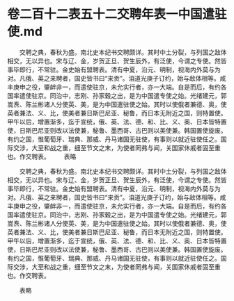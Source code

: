 # 卷二百十二表五十二交聘年表一中国遣驻使.md

　　交聘之典，春秋为盛。南北史本纪书交聘颇详。其时中土分裂，与列国之敌体相交，无以异也。宋与辽、金，岁贺正旦、贺生辰外，有泛使，今谓之专使。然皆事毕即行，不常驻。金史始有盟聘表。清有中夏，沿元、明制，视海内外莫与为对。凡俄、英之来聘者，国史皆书曰“来贡”。洎道光庚子订约，始与敌体相等。咸丰庚申之役，肇衅非一，而遣使驻京，未允实行者，亦一大端。自是而后，有约各国率遣使驻京。同治中，志刚、孙家穀之出，是为中国遣专使之始。光绪建元，郭嵩焘、陈兰彬诸人分使英、美，是为中国遣驻使之始。其时以使俄者兼德、奥，使英者兼法、义、比，使美者兼日斯巴尼亚、秘鲁，而日本无附近之国，则特置使。甲午以后，增置渐多，迄于宣统，俄、英、法、德、和、比、义、奥、日本皆特置使，日斯巴尼亚则改以法使兼，秘鲁、墨西哥、古巴则以美使兼。韩国置使旋废。有约之国，惟葡萄牙、瑞典、那威、丹马诸国无驻使，有事则以就近驻使任之。国际交涉，大至和战之重，细至节文之末，为使者罔弗与闻，关国家休戚者固至重也。作交聘表。 　　表略

　　交聘之典，春秋为盛。南北史本纪书交聘颇详。其时中土分裂，与列国之敌体相交，无以异也。宋与辽、金，岁贺正旦、贺生辰外，有泛使，今谓之专使。然皆事毕即行，不常驻。金史始有盟聘表。清有中夏，沿元、明制，视海内外莫与为对。凡俄、英之来聘者，国史皆书曰“来贡”。洎道光庚子订约，始与敌体相等。咸丰庚申之役，肇衅非一，而遣使驻京，未允实行者，亦一大端。自是而后，有约各国率遣使驻京。同治中，志刚、孙家穀之出，是为中国遣专使之始。光绪建元，郭嵩焘、陈兰彬诸人分使英、美，是为中国遣驻使之始。其时以使俄者兼德、奥，使英者兼法、义、比，使美者兼日斯巴尼亚、秘鲁，而日本无附近之国，则特置使。甲午以后，增置渐多，迄于宣统，俄、英、法、德、和、比、义、奥、日本皆特置使，日斯巴尼亚则改以法使兼，秘鲁、墨西哥、古巴则以美使兼。韩国置使旋废。有约之国，惟葡萄牙、瑞典、那威、丹马诸国无驻使，有事则以就近驻使任之。国际交涉，大至和战之重，细至节文之末，为使者罔弗与闻，关国家休戚者固至重也。作交聘表。

　　表略